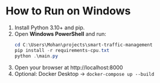
# How to Run on Windows

1. Install Python 3.10+ and pip.
2. Open **Windows PowerShell** and run:
   ```powershell
   cd C:\Users\Mohan\projects\smart-traffic-management
   pip install -r requirements-cpu.txt
   python .\main.py
   ```
3. Open your browser at http://localhost:8000
4. Optional: Docker Desktop → `docker-compose up --build`
